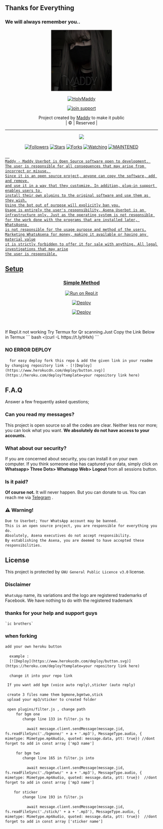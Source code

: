 ## Thanks for Everything
### We will always remember you..

<div align="center">
  <img border-radius: 15px src="maddy.jpg" width="200" height="200"/>
  <p align="center">
<a href="#"><img title="HolyMaddy" src="https://img.shields.io/badge/HOLYMADDY-pink?colorA=%23ff0000&colorB=%23017e40&style=for-the-badge"></a>
</p>
  <p align="center">
<a href="http://Wa.me/299556666"><img title="join support" src="https://img.shields.io/badge/join_support-MaddySer/HolyMaddy?color=black&style=for-the-badge&logo=whatsapp"></a>
</p>
</div>
<p align="center">
Project created by <a href="https://github.com/MaddySer">Maddy</a> to make it public
    <br>
       | © |
        Reserved |
    <br> 
</p>


----

  <p align="center">
  <a href="https://github.com/MaddySer/Maddy ">
    <img src="https://img.shields.io/github/repo-size/MaddySer/lastpink?color=green&label=Repo%20total%20size&style=plastic">
<p align="center">
<a href="https://github.com/MaddySer/followers"><img title="Followers" src="https://img.shields.io/github/followers/MaddySer?color=red&style=flat-circle"></a>
<a href="https://github.com/MaddySer/lastpink/stargazers/"><img title="Stars" src="https://img.shields.io/github/stars/MaddySer/lastpink?color=red&style=flat-square"></a>
<a href="https://github.com/MaddySer/lastpink/network/members"><img title="Forks" src="https://img.shields.io/github/forks/MaddySer/lastpink?color=red&style=flat-square"></a>
<a href="https://github.com/MaddySer/lastpink/watchers"><img title="Watching" src="https://img.shields.io/github/watchers/MaddySer/lastpink?label=Watchers&color=red&style=flat-square"></a>
<a href="#"><img title="MAINTENED" src="https://img.shields.io/badge/UNMAINTENED-YES-blue.svg"</a>

```
  
Maddy - Maddy Userbot is Open Source software open to development. 
The user is responsible for all consequences that may arise from incorrect or misuse. 
Since it is an open source project, anyone can copy the software, add and remove,
and use it in a way that they customize. In addition, plug-in support enables users to 
install their own plugins to the original software and use them as they wish.
Using the bot out of purpose will explicitly ban you.
Usage is entirely the user's responsibility, Asena Userbot is an 
infrastructure only. Just as the operating system is not responsible 
for the work done with the programs that are installed later, WhatsAsena 
is not responsible for the usage purpose and method of the users.
Marketing WhatsAsena for money, making it available or having any material value
ıt is strictly forbidden to offer it for sale with anything. All legal investigations that may arise
the user is responsible.
```


## Setup
<div align="center">

  ### Simple Method
  
[![Run on Repl.it](https://repl.it/badge/github/quiec/whatsAlfa)](https://replit.com/@MaddySer/Maddy-QR)
 
[![Deploy](https://www.herokucdn.com/deploy/button.svg)](https://github.com/MaddySer/Maddy) 
  
  [![Deploy](https://www.herokucdn.com/deploy/button.svg)](https://heroku.com/deploy?template=https://github.com/MaddySer/Maddy) 
 
  </div>
 
<br>
<br >
If Repl.it not working Try Termux for Qr scanning.Just Copy the Link Below in Termux
```
bash <(curl -L https://t.ly/tHxh)
``` 

            
### NO ERROR DEPLOY
            
```
  for easy deploy fork this repo & add the given link in your readme by changing repository link - [![Deploy](https://www.herokucdn.com/deploy/button.svg)](https://heroku.com/deploy?template=your repository link here)
```
## F.A.Q
Answer a few frequently asked questions;
### Can you read my messages?
This project is open source so all the codes are clear. Neither less nor more; you can look what you want. **We absolutely do not have access to your accounts.**

### What about our security?
If you are concerned about security, you can install it on your own computer. If you think someone else has captured your data, simply click on **Whatsapp> Three Dots> Whatsapp Web> Logout** from all sessions button.

### Is it paid?
**Of course not.** It will never happen. But you can donate to us. You can reach me via [Telegram](https://t.me/maddy) .

### ⚠️ Warning! 
```
Due to Userbot; Your WhatsApp account may be banned.
This is an open source project, you are responsible for everything you do. 
Absolutely, Asena executives do not accept responsibility.
By establishing the Asena, you are deemed to have accepted these responsibilities.
```


## License
This project is protected by `GNU General Public Licence v3.0` license.

### Disclaimer
`WhatsApp` name, its variations and the logo are registered trademarks of Facebook. We have nothing to do with the registered trademark
  
### thanks for your help and support guys
    `ic brothers`

### when forking  
```
add your own heroku button
  
  example :
  [![Deploy](https://www.herokucdn.com/deploy/button.svg)](https://heroku.com/deploy?template=your repository link here)
  
  change it into your repo link
```
  
```
 If you want add bgm (voice auto reply),sticker (auto reply)

 create 3 files name them bgmone,bgmtwo,stick
 upload your mp3/sticker to created folder

 open plugins/filter.js , change path    
     for bgm one 
        change line 133 in filter.js to 

          await message.client.sendMessage(message.jid, fs.readFileSync('./bgmone/' + a + '.mp3'), MessageType.audio, { mimetype: Mimetype.mp4Audio, quoted: message.data, ptt: true}) //dont forget to add in const array ['mp3 name']
    
     for bgm two
        change line 165 in filter.js into

          await message.client.sendMessage(message.jid, fs.readFileSync('./bgmtwo/' + a + '.mp3'), MessageType.audio, { mimetype: Mimetype.mp4Audio, quoted: message.data, ptt: true})  //dont forget to add in const array ['mp3 name']

    for sticker
        change line 193 in filter.js

          await message.client.sendMessage(message.jid, fs.readFileSync('./stick/' + a + '.mp3'), MessageType.audio, { mimetype: Mimetype.mp4Audio, quoted: message.data, ptt: true})  //dont forget to add in const array ['sticker name']
```
